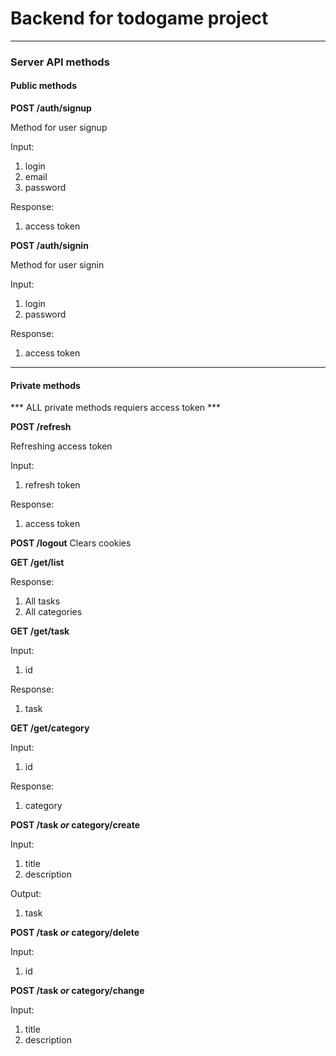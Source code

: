 # Backend for todogame project

---

### Server API methods

#### Public methods

**POST /auth/signup**

Method for user signup

Input: 
1. login
2. email
3. password

Response:
1. access token

**POST /auth/signin**

Method for user signin

Input: 
1. login
2. password

Response:
1. access token

---

#### Private methods
*** ALL private methods requiers access token ***


**POST /refresh**

Refreshing access token

Input:
1. refresh token

Response:
1. access token

**POST /logout**
Clears cookies

**GET /get/list**

Response:
1. All tasks
2. All categories

**GET /get/task**

Input:
1. id

Response:
1. task

**GET /get/category**

Input:
1. id

Response:
1. category

**POST /task *or* category/create**

Input:
1. title
2. description

Output:
1. task

**POST /task *or* category/delete**

Input:
1. id

**POST /task *or* category/change**

Input:
1. title
2. description

